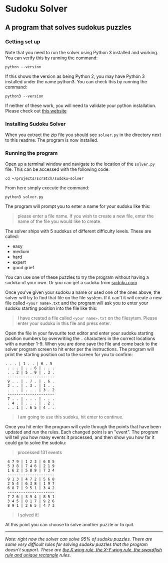 # Sudoku Solver
## A program that solves sudokus puzzles

### Getting set up
Note that you need to run the solver using Python 3 installed and working. You can verify this by running the command:

`python --version`

If this shows the version as being Python 2, you may have Python 3 installed under the name python3. You can check this by running the command:

`python3 --version`

If neither of these work, you will need to validate your python installation. Please check out [this website](https://realpython.com/installing-python/)

### Installing Sudoku Solver
When you extract the zip file you should see `solver.py` in the directory next to this readme. The program is now installed.

### Running the program
Open up a terminal window and navigate to the location of the `solver.py` file. This can be accessed with the following code:

`cd ~/projects/scratch/sudoku-solver`

From here simply execute the command:

`python3 solver.py`

The program will prompt you to enter a name for your sudoku like this:

> please enter a file name. If you wish to create a new file,
> enter the name of the file you would like to create.

The solver ships with 5 sudokus of different difficulty levels. These are called:
- easy
- medium
- hard
- expert
- good grief

You can use one of these puzzles to try the program without having a sudoku of your own. Or you can get a sudoku from [sudoku.com](http://sudoku.com)

Once you've given your sudoku a name or used one of the ones above, the solver will try to find that file on the file system. If it can't it will create a new file called `<your name>.txt` and the program will ask you to enter your sudoku starting position into the file like this:

> I have created a file called `<your name>.txt` on the filesytem. 
> Please enter your sudoku in this file and press enter.

Open the file in your favourite text editor and enter your sudoku starting position numbers by overwriting the `.` characters in the correct locations with a number 1-9. When you are done save the file and come back to the solver program screen to hit enter per the instructions. The program will print the starting position out to the screen for you to confirm:

```
. . . | 1 . . | 6 . 5
 . . . | . . 6 | . . .
 . . 2 | 5 . 9 | . 3 .
 ---------------------
 9 . . | . 7 . | . 6 .
 2 . . | . 3 . | 1 . .
 . . . | . . . | 3 . 2
 ---------------------
 7 . . | . . . | . . .
 . 4 . | . . . | . 2 .
 . . 1 | . 6 5 | 4 . .
```
> I am going to use this sudoku, hit enter to continue.

Once you hit enter the program will cycle through the points that have been updated and run the rules. Each changed point is an "event". The program will tell you how many events it processed, and then show you how far it could go to solve the sudoku:

> processed 131 events

```
 4 7 9 | 1 2 3 | 6 8 5
 5 3 8 | 7 4 6 | 2 1 9
 1 6 2 | 5 8 9 | 7 3 4
 ---------------------
 9 1 3 | 4 7 2 | 5 6 8
 2 5 4 | 6 3 8 | 1 9 7
 6 8 7 | 9 5 1 | 3 4 2
 ---------------------
 7 2 6 | 3 9 4 | 8 5 1
 3 4 5 | 8 1 7 | 9 2 6
 8 9 1 | 2 6 5 | 4 7 3
```
> I solved it!

At this point you can choose to solve another puzzle or to quit.

---

*Note: right now the solver can solve 95% of sudoku puzzles. There are some very difficult rules for solving sudoku puzzles that the program doesn't support. These are [the X wing rule, the X-Y wing rule, the swordfish rule and unique rectangle](https://www.learn-sudoku.com/advanced-techniques.html) rules.*
